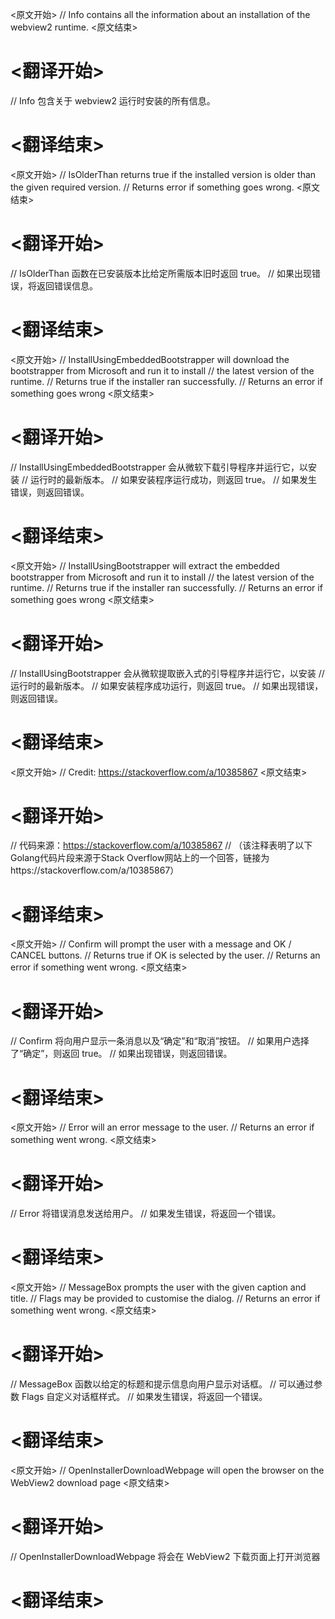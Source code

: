 
<原文开始>
// Info contains all the information about an installation of the webview2 runtime.
<原文结束>

# <翻译开始>
// Info 包含关于 webview2 运行时安装的所有信息。
# <翻译结束>


<原文开始>
// IsOlderThan returns true if the installed version is older than the given required version.
// Returns error if something goes wrong.
<原文结束>

# <翻译开始>
// IsOlderThan 函数在已安装版本比给定所需版本旧时返回 true。
// 如果出现错误，将返回错误信息。
# <翻译结束>


<原文开始>
// InstallUsingEmbeddedBootstrapper will download the bootstrapper from Microsoft and run it to install
// the latest version of the runtime.
// Returns true if the installer ran successfully.
// Returns an error if something goes wrong
<原文结束>

# <翻译开始>
// InstallUsingEmbeddedBootstrapper 会从微软下载引导程序并运行它，以安装
// 运行时的最新版本。
// 如果安装程序运行成功，则返回 true。
// 如果发生错误，则返回错误。
# <翻译结束>


<原文开始>
// InstallUsingBootstrapper will extract the embedded bootstrapper from Microsoft and run it to install
// the latest version of the runtime.
// Returns true if the installer ran successfully.
// Returns an error if something goes wrong
<原文结束>

# <翻译开始>
// InstallUsingBootstrapper 会从微软提取嵌入式的引导程序并运行它，以安装
// 运行时的最新版本。
// 如果安装程序成功运行，则返回 true。
// 如果出现错误，则返回错误。
# <翻译结束>


<原文开始>
// Credit: https://stackoverflow.com/a/10385867
<原文结束>

# <翻译开始>
// 代码来源：https://stackoverflow.com/a/10385867
// （该注释表明了以下Golang代码片段来源于Stack Overflow网站上的一个回答，链接为https://stackoverflow.com/a/10385867）
# <翻译结束>


<原文开始>
// Confirm will prompt the user with a message and OK / CANCEL buttons.
// Returns true if OK is selected by the user.
// Returns an error if something went wrong.
<原文结束>

# <翻译开始>
// Confirm 将向用户显示一条消息以及“确定”和“取消”按钮。
// 如果用户选择了“确定”，则返回 true。
// 如果出现错误，则返回错误。
# <翻译结束>


<原文开始>
// Error will an error message to the user.
// Returns an error if something went wrong.
<原文结束>

# <翻译开始>
// Error 将错误消息发送给用户。
// 如果发生错误，将返回一个错误。
# <翻译结束>


<原文开始>
// MessageBox prompts the user with the given caption and title.
// Flags may be provided to customise the dialog.
// Returns an error if something went wrong.
<原文结束>

# <翻译开始>
// MessageBox 函数以给定的标题和提示信息向用户显示对话框。
// 可以通过参数 Flags 自定义对话框样式。
// 如果发生错误，将返回一个错误。
# <翻译结束>


<原文开始>
// OpenInstallerDownloadWebpage will open the browser on the WebView2 download page
<原文结束>

# <翻译开始>
// OpenInstallerDownloadWebpage 将会在 WebView2 下载页面上打开浏览器
# <翻译结束>

